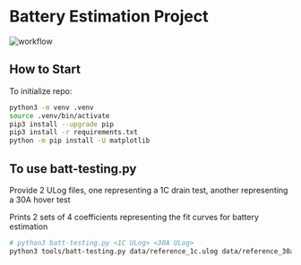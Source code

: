 # Battery Estimation Project

![workflow](https://github.com/tonysamaritano/ulog-battery-est/actions/workflows/batlib.yaml/badge.svg)
## How to Start

To initialize repo:

```bash
python3 -m venv .venv
source .venv/bin/activate
pip3 install --upgrade pip
pip3 install -r requirements.txt
python -m pip install -U matplotlib
```

## To use batt-testing.py

Provide 2 ULog files, one representing a 1C drain test, another representing a 30A hover test

Prints 2 sets of 4 coefficients representing the fit curves for battery estimation

```bash
# python3 batt-testing.py <1C ULog> <30A ULog>
python3 tools/batt-testing.py data/reference_1c.ulog data/reference_30a.ulog
```
